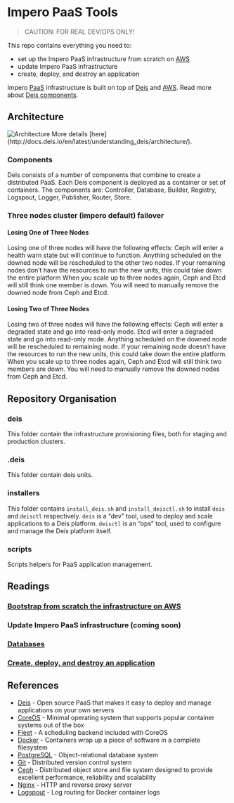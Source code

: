 # Impero PaaS Tools

> CAUTION: FOR REAL DEV/OPS ONLY!

This repo contains everything you need to:
- set up the Impero PaaS infrastructure from scratch on [AWS](https://aws.amazon.com/)
- update Impero PaaS infrastructure
- create, deploy, and destroy an application

Impero [PaaS](https://en.wikipedia.org/wiki/Platform_as_a_service) infrastructure is built on top of [Deis](http://deis.io/) and [AWS](https://aws.amazon.com/). Read more about [Deis components](http://docs.deis.io/en/latest/understanding_deis/components/).

## Architecture
<img src="http://docs.deis.io/en/latest/_images/DeisSystemDiagram.png" alt="Architecture" />
More details [here](http://docs.deis.io/en/latest/understanding_deis/architecture/).

### Components
Deis consists of a number of components that combine to create a distributed PaaS. Each Deis component is deployed as a container or set of containers. The components are: Controller, Database, Builder, Registry, Logspout, Logger, Publisher, Router, Store.

### Three nodes cluster (impero default) failover

#### Losing One of Three Nodes
Losing one of three nodes will have the following effects:
Ceph will enter a health warn state but will continue to function.
Anything scheduled on the downed node will be rescheduled to the other two nodes. If your remaining nodes don’t have the resources to run the new units, this could take down the entire platform
When you scale up to three nodes again, Ceph and Etcd will still think one member is down. You will need to manually remove the downed node from Ceph and Etcd.

#### Losing Two of Three Nodes
Losing two of three nodes will have the following effects:
Ceph will enter a degraded state and go into read-only mode.
Etcd will enter a degraded state and go into read-only mode.
Anything scheduled on the downed node will be rescheduled to remaining node. If your remaining node doesn’t have the resources to run the new units, this could take down the entire platform.
When you scale up to three nodes again, Ceph and Etcd will still think two members are down. You will need to manually remove the downed nodes from Ceph and Etcd.

## Repository Organisation

### deis
This folder contain the infrastructure provisioning files, both for staging and production clusters.

### .deis
This folder contain deis units.

### installers
This folder contains `install_deis.sh` and `install_deisctl.sh` to install `deis` and `deisctl` respectively. `deis` is a “dev” tool, used to deploy and scale applications to a Deis platform. `deisctl` is an “ops” tool, used to configure and manage the Deis platform itself.

### scripts
Scripts helpers for PaaS application management.

## Readings

### [Bootstrap from scratch the infrastructure on AWS](bootstrap_infrastructure.md)
### Update Impero PaaS infrastructure (coming soon)
### [Databases](databases.md)
### [Create, deploy, and destroy an application](manage_application.md)

## References
- [Deis](http://deis.io/) - Open source PaaS that makes it easy to deploy and manage applications on your own servers
- [CoreOS](https://coreos.com/) - Minimal operating system that supports popular container systems out of the box
- [Fleet](https://github.com/coreos/fleet) - A scheduling backend included with CoreOS
- [Docker](https://www.docker.com/) - Containers wrap up a piece of software in a complete filesystem
- [PostgreSQL](http://www.postgresql.org/) - Object-relational database system
- [Git](https://git-scm.com/) - Distributed version control system
- [Ceph](http://ceph.com/) - Distributed object store and file system designed to provide excellent performance, reliability and scalability
- [Nginx](http://nginx.org/) - HTTP and reverse proxy server
- [Logspout](https://github.com/gliderlabs/logspout) - Log routing for Docker container logs
